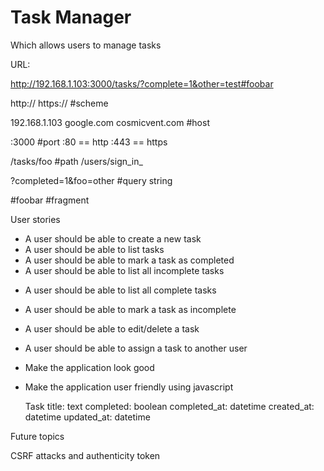 # Task Manager


Which allows users to manage tasks


URL:

http://192.168.1.103:3000/tasks/?complete=1&other=test#foobar

http://
https://              #scheme

192.168.1.103
google.com
cosmicvent.com        #host

:3000                 #port
:80 == http
:443 == https

/tasks/foo            #path
/users/sign_in_

?completed=1&foo=other #query string

#foobar                #fragment

User stories

  + A user should be able to create a new task
  + A user should be able to list tasks
  + A user should be able to mark a task as completed
  + A user should be able to list all incomplete tasks

  - A user should be able to list all complete tasks
  - A user should be able to mark a task as incomplete


  - A user should be able to edit/delete a task
  - A user should be able to assign a task to another user

  - Make the application look good
  - Make the application user friendly using javascript


    Task
      title: text
      completed: boolean
      completed_at: datetime
      created_at: datetime
      updated_at: datetime

Future topics

CSRF attacks and authenticity token
